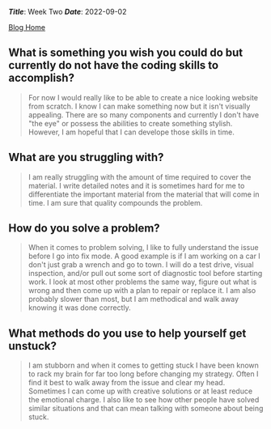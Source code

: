 ***Title***: Week Two
***Date***: 2022-09-02  

[Blog Home](../index.md)
 
 
## What is something you wish you could do but currently do not have the coding skills to accomplish?
> For now I would really like to be able to create a nice looking website from scratch.  I know I can make something now but it isn't visually appealing.  There are so many components and currently I don't have "the eye" or possess the abilities to create something stylish.  However, I am hopeful that I can develope those skills in time.
>
## What are you struggling with?
> I am really struggling with the amount of time required to cover the material.  I write detailed notes and it is sometimes hard for me to differentiate the important material from the material that will come in time.  I am sure that quality compounds the problem.
>
## How do you solve a problem?
>When it comes to problem solving, I like to fully understand the issue before I go into fix mode.  A good example is if I am working on a car I don't just grab a wrench and go to town.  I will do a test drive, visual inspection, and/or pull out some sort of diagnostic tool before starting work. I look at most other problems the same way, figure out what is wrong and then come up with a plan to repair or replace it.  I am also probably slower than most, but I am methodical and walk away knowing it was done correctly.
>
## What methods do you use to help yourself get unstuck?
>I am stubborn and when it comes to getting stuck I have been known to rack my brain for far too long before changing my strategy.  Often I find it best to walk away from the issue and clear my head.  Sometimes I can come up with creative solutions or at least reduce the emotional charge. I also like to see how other people have solved similar situations and that can mean talking with someone about being stuck.
